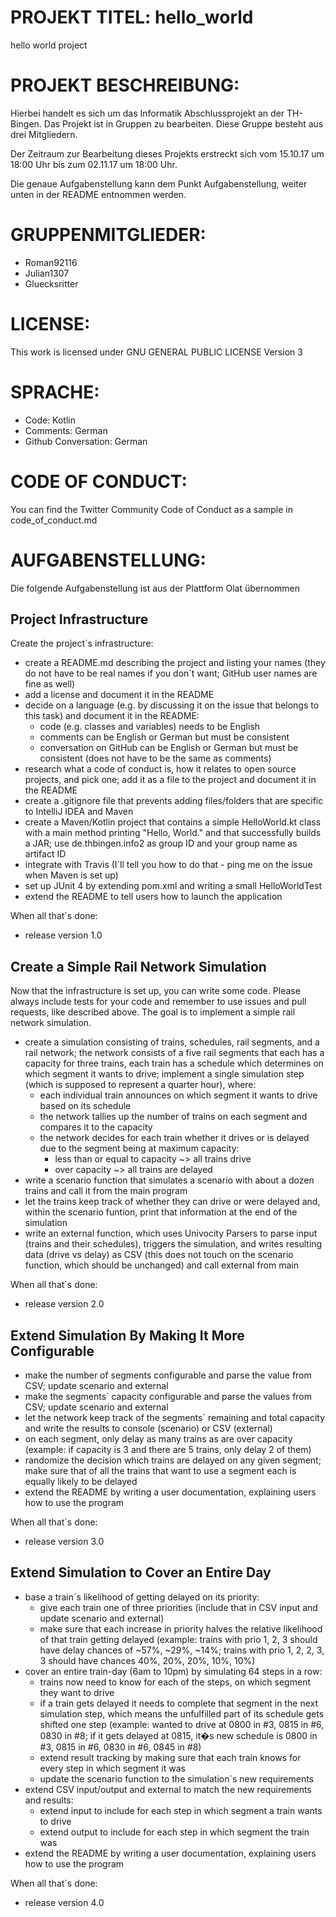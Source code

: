 # PROJEKT TITEL: hello_world
hello world project

# PROJEKT BESCHREIBUNG:
Hierbei handelt es sich um das Informatik Abschlussprojekt an der TH-Bingen. 
Das Projekt ist in Gruppen zu bearbeiten. Diese Gruppe besteht aus drei Mitgliedern. 

Der Zeitraum zur Bearbeitung dieses Projekts erstreckt sich vom 15.10.17 um 18:00 Uhr bis zum 02.11.17 um 18:00 Uhr. 

Die genaue Aufgabenstellung kann dem Punkt Aufgabenstellung, weiter unten in der README entnommen werden.

# GRUPPENMITGLIEDER:
- Roman92116
- Julian1307 
- Gluecksritter

# LICENSE:
This work is licensed under GNU GENERAL PUBLIC LICENSE Version 3

# SPRACHE:
- Code: Kotlin
- Comments: German
- Github Conversation: German

# CODE OF CONDUCT:
You can find the Twitter Community Code of Conduct as a sample in code_of_conduct.md

# AUFGABENSTELLUNG:
Die folgende Aufgabenstellung ist aus der Plattform Olat übernommen

## Project Infrastructure
Create the project`s infrastructure:

* create a README.md describing the project and listing your names (they do not have to be
  real names if you don`t want; GitHub user names are fine as well)
* add a license and document it in the README
* decide on a language (e.g. by discussing it on the issue that belongs to this task) and document it in the README:
    * code (e.g. classes and variables) needs to be English
    * comments can be English or German but must be consistent
    * conversation on GitHub can be English or German but must be consistent (does not have to be the same as comments)
* research what a code of conduct is, how it relates to open source projects, and pick one; add
  it as a file to the project and document it in the README
* create a .gitignore file that prevents adding files/folders that are specific to IntelliJ
  IDEA and Maven
* create a Maven/Kotlin project that contains a simple HelloWorld.kt class with a main
  method printing "Hello, World." and that successfully builds a JAR; use
  de.thbingen.info2 as group ID and your group name as artifact ID
* integrate with Travis (I`ll tell you how to do that - ping me on the issue when Maven is set
  up)
* set up JUnit 4 by extending pom.xml and writing a small HelloWorldTest
* extend the README to tell users how to launch the application

When all that`s done:

* release version 1.0

## Create a Simple Rail Network Simulation

Now that the infrastructure is set up, you can write some code. Please always include tests for your
code and remember to use issues and pull requests, like described above. The goal is to implement a
simple rail network simulation.

* create a simulation consisting of trains, schedules, rail segments, and a rail network; the
  network consists of a five rail segments that each has a capacity for three trains, each train
  has a schedule which determines on which segment it wants to drive; implement a single
  simulation step (which is supposed to represent a quarter hour), where:
    * each individual train announces on which segment it wants to drive based on its
      schedule
    * the network tallies up the number of trains on each segment and compares it to the
      capacity
    * the network decides for each train whether it drives or is delayed due to the segment
      being at maximum capacity:
        * less than or equal to capacity ~> all trains drive
        * over capacity ~> all trains are delayed
* write a scenario function that simulates a scenario with about a dozen trains and call it 
  from the main program
* let the trains keep track of whether they can drive or were delayed and, within the 
  scenario funtion, print that information at the end of the simulation
* write an external function, which uses Univocity Parsers to parse input (trains and their
 schedules), triggers the simulation, and writes resulting data (drive vs delay) as CSV (this 
 does not touch on the scenario function, which should be unchanged) and call
 external from main

When all that`s done:

* release version 2.0

## Extend Simulation By Making It More Configurable

* make the number of segments configurable and parse the value from CSV; 
  update scenario and external
* make the segments` capacity configurable and parse the values from CSV; 
  update scenario and external
* let the network keep track of the segments` remaining and total capacity and write the results 
  to console (scenario) or CSV (external)
* on each segment, only delay as many trains as are over capacity (example: if capacity is 3 
  and there are 5 trains, only delay 2 of them)
* randomize the decision which trains are delayed on any given segment; make sure that of all 
  the trains that want to use a segment each is equally likely to be delayed
* extend the README by writing a user documentation, explaining users how to use the 
  program

When all that`s done:

* release version 3.0

## Extend Simulation to Cover an Entire Day

* base a train`s likelihood of getting delayed on its priority:
    * give each train one of three priorities (include that in CSV input and 
      update scenario and external)
    * make sure that each increase in priority halves the relative likelihood of that train 
      getting delayed (example: trains with prio 1, 2, 3 should have delay chances of 
      ~57%, ~29%, ~14%; trains with prio 1, 2, 2, 3, 3 should have chances 40%, 20%, 
      20%, 10%, 10%)
* cover an entire train-day (6am to 10pm) by simulating 64 steps in a row:
    * trains now need to know for each of the steps, on which segment they want to drive
    * if a train gets delayed it needs to complete that segment in the next simulation step, 
      which means the unfulfilled part of its schedule gets shifted one step (example: 
      wanted to drive at 0800 in #3, 0815 in #6, 0830 in #8; if it gets delayed at 0815, it�s 
      new schedule is 0800 in #3, 0815 in #6, 0830 in #6, 0845 in #8)
    * extend result tracking by making sure that each train knows for every step in which segment it was
    * update the scenario function to the simulation`s new requirements
* extend CSV input/output and external to match the new requirements and results:
    * extend input to include for each step in which segment a train wants to drive
    * extend output to include for each step in which segment the train was
* extend the README by writing a user documentation, explaining users how to use the 
  program

When all that`s done:

* release version 4.0